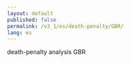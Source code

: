 ```yaml
---
layout: default
published: false
permalink: /v3_1/es/death-penalty/GBR/
lang: es
---
```


death-penalty analysis GBR
